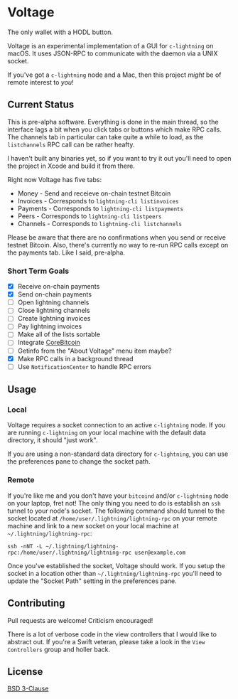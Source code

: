 # Voltage

The only wallet with a HODL button.

Voltage is an experimental implementation of a GUI for `c-lightning` on macOS. It uses JSON-RPC to communicate with the daemon via a UNIX socket.

If you've got a `c-lightning` node and a Mac, then this project *might* be of remote interest to _you_!

## Current Status

This is pre-alpha software. Everything is done in the main thread, so the interface lags a bit when you click tabs or buttons which make RPC calls. The channels tab in particular can take quite a while to load, as the `listchannels` RPC call can be rather heafty.

I haven't built any binaries yet, so if you want to try it out you'll need to open the project in Xcode and build it from there.

Right now Voltage has five tabs:

- Money - Send and receieve on-chain testnet Bitcoin
- Invoices - Corresponds to `lightning-cli listinvoices`
- Payments - Corresponds to `lightning-cli listpayments`
- Peers - Corresponds to `lightning-cli listpeers`
- Channels - Corresponds to `lightning-cli listchannels`

Please be aware that there are no confirmations when you send or receive testnet Bitcoin. Also, there's currently no way to re-run RPC calls except on the payments tab. Like I said, pre-alpha.

### Short Term Goals

- [X] Receive on-chain payments
- [X] Send on-chain payments
- [ ] Open lightning channels
- [ ] Close lightning channels
- [ ] Create lightning invoices
- [ ] Pay lightning invoices
- [ ] Make all of the lists sortable
- [ ] Integrate [CoreBitcoin](https://github.com/oleganza/CoreBitcoin)
- [ ] Getinfo from the "About Voltage" menu item maybe?
- [X] Make RPC calls in a background thread
- [ ] Use `NotificationCenter` to handle RPC errors

## Usage

### Local

Voltage requires a socket connection to an active `c-lightning` node. If you are running `c-lightning` on your local machine with the default data directory, it should "just work".

If you are using a non-standard data directory for `c-lightning`, you can use the preferences pane to change the socket path.

### Remote

If you're like me and you don't have your `bitcoind` and/or `c-lightning` node on your laptop, fret not! The only thing you need to do is establish an `ssh` tunnel to your node's socket. The following command should tunnel to the socket located at `/home/user/.lightning/lightning-rpc` on your remote machine and link to a new socket on your local machine at `~/.lightning/lightning-rpc`:

    ssh -nNT -L ~/.lightning/lightning-rpc:/home/user/.lightning/lightning-rpc user@example.com

Once you've established the socket, Voltage should work. If you setup the socket in a location other than `~/.lightning/lightning-rpc` you'll need to update the "Socket Path" setting in the preferences pane.

## Contributing

Pull requests are welcome! Criticism encouraged!

There is a lot of verbose code in the view controllers that I would like to abstract out. If you're a Swift veteran, please take a look in the `View Controllers` group and holler back.

## License

[BSD 3-Clause](LICENSE.md)
